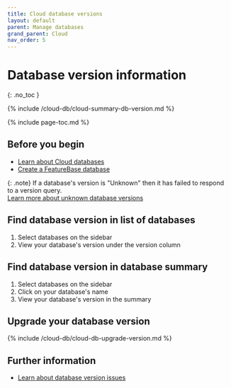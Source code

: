 ```yaml
---
title: Cloud database versions
layout: default
parent: Manage databases
grand_parent: Cloud
nav_order: 5
---
```


# Database version information
{: .no_toc }

{% include /cloud-db/cloud-summary-db-version.md %}

{% include page-toc.md %}

## Before you begin
* [Learn about Cloud databases](/docs/cloud/cloud-databases/cloud-db-manage)
* [Create a FeatureBase database](/docs/cloud/cloud-databases/cloud-db-create-custom)

{: .note}
If a database's version is "Unknown" then it has failed to respond to a version query.\
[Learn more about unknown database versions](/docs/cloud/cloud-troubleshooting/issue-cloud-version-unknown)

## Find database version in list of databases
1. Select databases on the sidebar
2. View your database's version under the version column

## Find database version in database summary
1. Select databases on the sidebar
2. Click on your database's name
3. View your database's version in the summary

## Upgrade your database version
{% include /cloud-db/cloud-db-upgrade-version.md %}

## Further information
* [Learn about database version issues](/docs/cloud/cloud-troubleshooting/issue-cloud-version-unknown)
